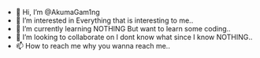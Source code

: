 - 👋 Hi, I’m @AkumaGam1ng
- 👀 I’m interested in Everything that is interesting to me..
- 🌱 I’m currently learning NOTHING But want to learn some coding..
- 💞️ I’m looking to collaborate on I dont know what since I know NOTHING..
- 📫 How to reach me why you wanna reach me..

<!---
AkumaGam1ng/AkumaGam1ng is a ✨ special ✨ repository because its `README.md` (this file) appears on your GitHub profile.
You can click the Preview link to take a look at your changes.
--->
